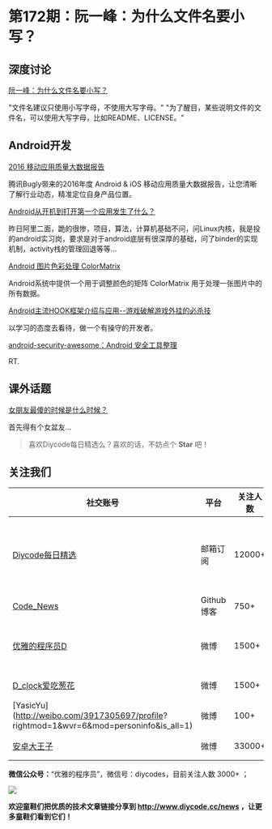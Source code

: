 # 第172期：阮一峰：为什么文件名要小写？

## 深度讨论

[阮一峰：为什么文件名要小写？](https://www.diycode.cc/news/1990)

"文件名建议只使用小写字母，不使用大写字母。"
"为了醒目，某些说明文件的文件名，可以使用大写字母，比如README、LICENSE。"

## Android开发

[2016 移动应用质量大数据报告](http://mp.weixin.qq.com/s/5oo6S_F-IQ3WEYlBOQMQ5A)

腾讯Bugly带来的2016年度 Android & iOS 移动应用质量大数据报告，让您清晰了解行业动态，精准定位自身产品位置。

[Android从开机到打开第一个应用发生了什么？](https://segmentfault.com/a/1190000004676352)

昨日阿里二面，跪的很惨，项目，算法，计算机基础不问，问Linux内核，我是投的android实习岗，要求是对于android底层有很深厚的基础，问了binder的实现机制，activity栈的管理回退等等...

[Android 图片色彩处理 ColorMatrix](http://blog.csdn.net/qq_15128547/article/details/55261349)

Android系统中提供一个用于调整颜色的矩阵 ColorMatrix 用于处理一张图片中的所有数据。

[Android主流HOOK框架介绍与应用--游戏破解游戏外挂的必杀技](http://blog.csdn.net/asmcvc/article/details/55047842)

以学习的态度去看待，做一个有操守的开发者。

[android-security-awesome：Android 安全工具整理](https://github.com/ashishb/android-security-awesome)

RT.

## 课外话题

[女朋友最傻的时候是什么时候？](https://www.zhihu.com/question/39002849)

首先得有个女盆友...

> 喜欢Diycode每日精选么？喜欢的话，不妨点个 **Star** 吧！

## 关注我们

| 社交账号  |  平台  | 关注人数 | 说明 |
| -------- | -------- | -------- | -------- |
| [Diycode每日精选](http://list.qq.com/cgi-bin/qf_invite?id=d469993d2c888e971c0fbb2309c4d84256968386b126b967)|   邮箱订阅  | 12000+ | 每日分享一次Android、iOS、Swfit技术干货  |
| [Code_News](https://github.com/DiyCodes/code_news) |    Github博客  |750+ | 每日邮件推送列表  |
| [优雅的程序员D](http://weibo.com/u/5891258264) |   微博  | 1500+ | 官方微博，每日分享开源信息  |
| [D_clock爱吃葱花](http://weibo.com/u/2480694892)  |   微博  | 1500+ | 日报发起人  |
|[YasicYu](http://weibo.com/3917305697/profile? rightmod=1&wvr=6&mod=personinfo&is_all=1)  |   微博  | 100+ | 日报发起人  |
|[安卓大王子](http://weibo.com/apkbus/)   |   微博  | 33000+ | 日报发起人  |

**微信公众号：**“优雅的程序员”，微信号：diycodes，目前关注人数 3000+ ；

![](http://upload-images.jianshu.io/upload_images/1846413-b42abfa70f909099.jpg?imageMogr2/auto-orient/strip%7CimageView2/2/w/1240)

**欢迎童鞋们把优质的技术文章链接分享到 http://www.diycode.cc/news ，让更多童鞋们看到它们！**
